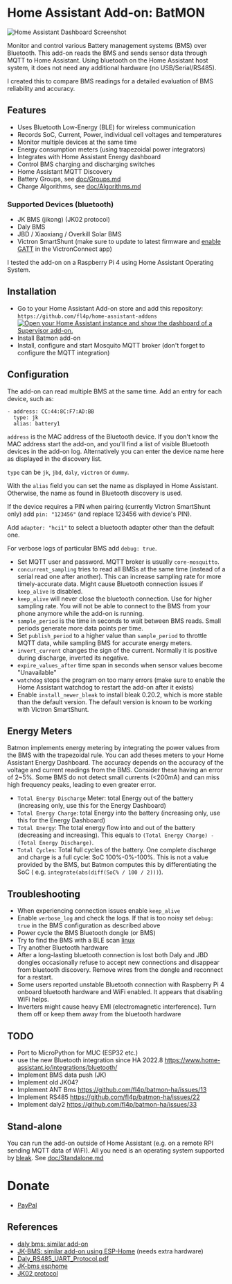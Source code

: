 # Home Assistant Add-on: BatMON

![Home Assistant Dashboard Screenshot](https://repository-images.githubusercontent.com/445289350/03f3d531-37cf-48be-84c8-e6c75270fc87)

Monitor and control various Battery management systems (BMS) over Bluetooth. This add-on reads the BMS and sends sensor
data through MQTT to Home Assistant. Using bluetooth on the Home Assistant host system, it does not need any additional
hardware (no USB/Serial/RS485).

I created this to compare BMS readings for a detailed evaluation of BMS reliability and accuracy.

## Features

* Uses Bluetooth Low-Energy (BLE) for wireless communication
* Records SoC, Current, Power, individual cell voltages and temperatures
* Monitor multiple devices at the same time
* Energy consumption meters (using trapezoidal power integrators)
* Integrates with Home Assistant Energy dashboard
* Control BMS charging and discharging switches
* Home Assistant MQTT Discovery
* Battery Groups, see [doc/Groups.md](doc/Groups.md)
* Charge Algorithms, see [doc/Algorithms.md](doc/Algorithms.md)

### Supported Devices (bluetooth)

* JK BMS (jikong) (JK02 protocol)
* Daly BMS
* JBD / Xiaoxiang / Overkill Solar BMS
* Victron SmartShunt (make sure to update to latest firmware
  and [enable GATT](https://community.victronenergy.com/questions/93919/victron-bluetooth-ble-protocol-publication.html)
  in the VictronConnect app)

I tested the add-on on a Raspberry Pi 4 using Home Assistant Operating System.

## Installation

* Go to your Home Assistant Add-on store and add this repository: `https://github.com/fl4p/home-assistant-addons`
  [![Open your Home Assistant instance and show the dashboard of a Supervisor add-on.](https://my.home-assistant.io/badges/supervisor_addon.svg)](https://my.home-assistant.io/redirect/supervisor_addon/?addon=2af0a32d_batmon&repository_url=https%3A%2F%2Fgithub.com%2Ffl4p%2Fhome-assistant-addons)
* Install Batmon add-on
* Install, configure and start Mosquito MQTT broker (don't forget to configure the MQTT integration)

## Configuration

The add-on can read multiple BMS at the same time.
Add an entry for each device, such as:

```
- address: CC:44:8C:F7:AD:BB
  type: jk
  alias: battery1
```

`address` is the MAC address of the Bluetooth device. If you don't know the MAC address start the add-on, and you'll
find a list of visible Bluetooth devices in the add-on log. Alternatively you can enter the device name here as
displayed in the discovery list.

`type` can be `jk`, `jbd`, `daly`, `victron` or `dummy`.

With the `alias` field you can set the name as displayed in Home Assistant. Otherwise, the name as found in Bluetooth
discovery is used.

If the device requires a PIN when pairing (currently Victron SmartShunt only) add `pin: "123456"` (and replace 123456
with device's PIN).

Add `adapter: "hci1"` to select a bluetooth adapter other than the default one.

For verbose logs of particular BMS add `debug: true`.

* Set MQTT user and password. MQTT broker is usually `core-mosquitto`.
* `concurrent_sampling` tries to read all BMSs at the same time (instead of a serial read one after another). This can
  increase sampling rate for more timely-accurate data. Might cause Bluetooth connection issues if `keep_alive` is
  disabled.
* `keep_alive` will never close the bluetooth connection. Use for higher sampling rate. You will not be able to connect
  to the BMS from your phone anymore while the add-on is running.
* `sample_period` is the time in seconds to wait between BMS reads. Small periods generate more data points per time.
* Set `publish_period` to a higher value than `sample_period` to throttle MQTT data, while sampling BMS for accurate
  energy meters.
* `invert_current` changes the sign of the current. Normally it is positive during discharge, inverted its negative.
* `expire_values_after` time span in seconds when sensor values become "Unavailable"
* `watchdog` stops the program on too many errors (make sure to enable the Home Assistant watchdog to restart the add-on
  after it exists)
* Enable `install_newer_bleak` to install bleak 0.20.2, which is more stable than the default version. The default version
  is known to be working with Victron SmartShunt.

## Energy Meters

Batmon implements energy metering by integrating the power values from the BMS with the trapezoidal rule. You can add
theses meters to your Home
Assistant Energy Dashboard. The accuracy depends on the accuracy of the voltage and current readings from the BMS.
Consider these having an error of 2~5%. Some BMS do not detect small currents (<200mA) and can miss high frequency
peaks, leading to even greater error.

* `Total Energy Discharge` Meter: total Energy out of the battery (increasing only, use this for the Energy Dashboard)
* `Total Energy Charge`: total Energy into the battery (increasing only, use this for the Energy Dashboard)
* `Total Energy`: The total energy flow into and out of the battery (decreasing and increasing).
  This equals to `(Total Energy Charge) - (Total Energy Discharge)`.
* `Total Cycles`: Total full cycles of the battery. One complete discharge and charge is a full cycle: SoC 100%-0%-100%.
  This is not a value provided by the BMS, but Batmon computes this by differentiating the SoC (
  e.g. `integrate(abs(diff(SoC% / 100 / 2)))`).

## Troubleshooting

* When experiencing connection issues enable `keep_alive`
* Enable `verbose_log` and check the logs. If that is too noisy set `debug: true` in the BMS configuration as described
  above
* Power cycle the BMS Bluetooth dongle (or BMS)
* Try to find the BMS with a BLE scan [linux](https://ukbaz.github.io/howto/beacon_scan_cmd_line.html)
* Try another Bluetooth hardware
* After a long-lasting bluetooth connection is lost both Daly and JBD dongles occasionally refuse to accept new
  connections and disappear from bluetooth discovery. Remove wires from the dongle and reconnect for a restart.
* Some users reported unstable Bluetooth connection with Raspberry Pi 4 onboard bluetooth hardware and WiFi enabled. It
  appears that disabling WiFi helps.
* Inverters might cause heavy EMI (electromagnetic interference). Turn them off or keep them away from the bluetooth
  hardware

## TODO

* Port to MicroPython for MUC (ESP32 etc.)
* use the new Bluetooth integration since HA 2022.8 https://www.home-assistant.io/integrations/bluetooth/
* Implement BMS data push (JK)
* Implement old JK04?
* Implement ANT Bms https://github.com/fl4p/batmon-ha/issues/13
* Implement RS485 https://github.com/fl4p/batmon-ha/issues/22
* Implement daly2 https://github.com/fl4p/batmon-ha/issues/33

## Stand-alone

You can run the add-on outside of Home Assistant (e.g. on a remote RPI sending MQTT data of WiFI).
All you need is an operating system supported by [bleak](https://pypi.org/project/bleak/).
See [doc/Standalone.md](doc/Standalone.md)

# Donate

* [PayPal](https://www.paypal.com/donate/?hosted_button_id=6LACACFHQMR3C)

## References

* [daly bms: similar add-on](https://github.com/MindFreeze/dalybms)
* [JK-BMS: similar add-on using ESP-Home](https://github.com/syssi/esphome-jk-bms) (needs extra hardware)
* [Daly_RS485_UART_Protocol.pdf](https://github.com/jblance/mpp-solar/blob/master/docs/protocols/DALY-Daly_RS485_UART_Protocol.pdf)
* [JK-bms esphome](https://github.com/syssi/esphome-jk-bms/blob/main/components/jk_bms_ble/jk_bms_ble.cpp#L336)
* [JK02 protocol](https://github.com/jblance/mpp-solar/blob/master/mppsolar/protocols/jk02.py)